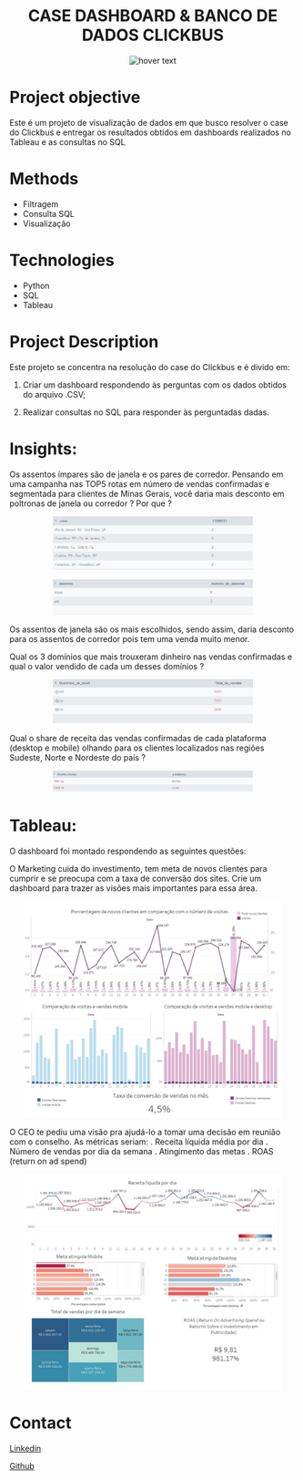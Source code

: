 # <h1 align="center">CASE DASHBOARD & BANCO DE DADOS CLICKBUS </h1>

<p align="center">
  <img src="https://cuponomia-a.akamaihd.net/img/stores/original/clickbus-637927261428169028.png" width="350" title="hover text">
</p>


# Project objective
Este é um projeto de visualização de dados em que busco resolver o case do Clickbus e entregar os resultados obtidos em dashboards realizados no Tableau e as consultas no SQL


# Methods
  - Filtragem
  - Consulta SQL
  - Visualização

# Technologies 
  - Python
  - SQL
  - Tableau

# Project Description
Este projeto se concentra na resolução do case do Clickbus e é divido em: 

1. Criar um dashboard respondendo às perguntas com os dados obtidos do arquivo .CSV;

2. Realizar consultas no SQL para responder às perguntadas dadas.




# Insights:

Os assentos ímpares são de janela e os pares de corredor. Pensando em uma campanha nas TOP5 rotas em número de vendas confirmadas e segmentada para clientes de Minas Gerais, você daria mais desconto em poltronas de janela ou corredor ? Por que ?

<p align="center">
    <img width="70%" src="/imagens/top_rotas.jpg">
</p>

<p align="center">
    <img width="70%" src="/imagens/numero_assentos.jpg">
</p>



Os assentos de janela são os mais escolhidos, sendo assim, daria desconto para os assentos de corredor pois tem uma venda muito menor.


Qual os 3 domínios que mais trouxeram dinheiro nas vendas confirmadas e qual o valor vendido de cada um desses domínios ?

<p align="center">
    <img width="70%" src="/imagens/vendas_dominio.png">
</p>


Qual o share de receita das vendas confirmadas de cada plataforma (desktop e mobile) olhando para os clientes localizados nas regiões Sudeste, Norte e Nordeste do país ?

<p align="center">
    <img width="70%" src="/imagens/vendas_plataforma.jpg">
</p>


# Tableau: 

O dashboard foi montado respondendo as seguintes questões:

O Marketing cuida do investimento, tem meta de novos clientes para cumprir e se preocupa com a taxa de conversão dos sites. Crie um dashboard para trazer as visões mais importantes para essa área.

<p align="center">
    <img width="90%" src="/imagens/grafico1.jpg">
</p>

O CEO te pediu uma visão pra ajudá-lo a tomar uma decisão em reunião com o conselho. As métricas seriam:
. Receita líquida média por dia
. Número de vendas por dia da semana
. Atingimento das metas
. ROAS (return on ad spend)

<p align="center">
    <img width="90%" src="/imagens/grafico2.jpg">
</p>


  

# Contact
  <a href="https://www.linkedin.com/in/patrick-santos-1823b4233/">Linkedin</a>

  <a href="https://github.com/patrick-S-DS">Github</a>
  

